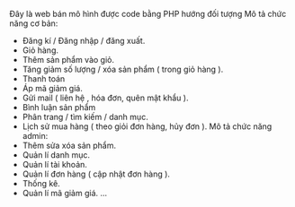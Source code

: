 Đây là web bán mô hình được code bằng PHP hướng đối tượng
Mô tả chức năng cơ bản: 
- Đăng kí / Đăng nhập / đăng xuất.
- Giỏ hàng.
- Thêm sản phẩm vào giỏ.
- Tăng giảm số lượng / xóa sản phẩm ( trong giỏ hàng ).
- Thanh toán
- Áp mã giảm giá.
- Gửi mail ( liên hệ , hóa đơn, quên mật khẩu ).
- Bình luận sản phẩm
- Phân trang / tìm kiếm / danh mục.
- Lịch sử mua hàng ( theo giỏi đơn hàng, hủy đơn ).
Mô tả chức năng admin:
- Thêm sửa xóa sản phẩm.
- Quản lí danh mục.
- Quản lí tài khoản.
- Quản lí đơn hàng ( cập nhật đơn hàng ).
- Thống kê.
- Quản lí mã giảm giá.
...
